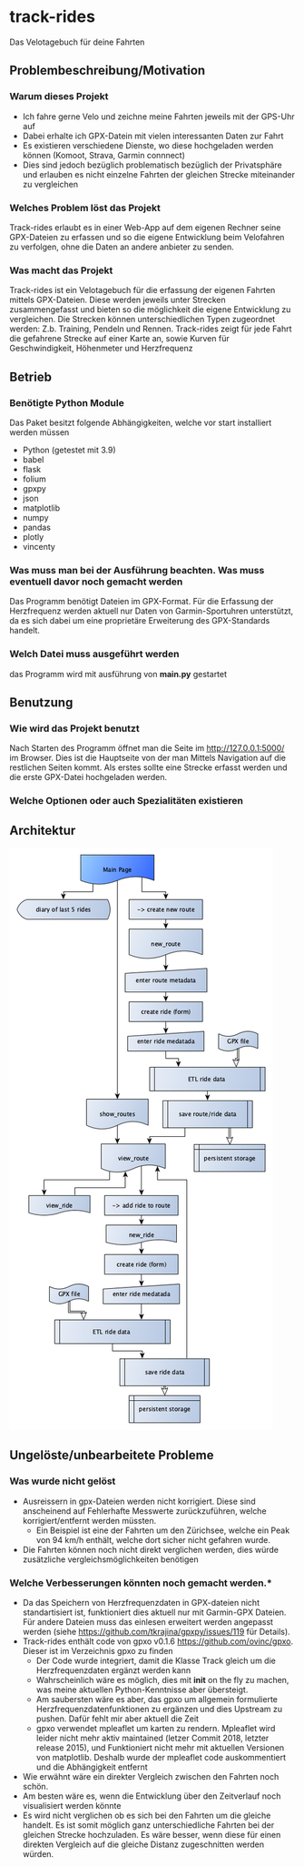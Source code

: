 # track-rides
Das Velotagebuch für deine Fahrten

## Problembeschreibung/Motivation
### Warum dieses Projekt
- Ich fahre gerne Velo und zeichne meine Fahrten jeweils mit der GPS-Uhr auf
- Dabei erhalte ich GPX-Datein mit vielen interessanten Daten zur Fahrt
- Es existieren verschiedene Dienste, wo diese hochgeladen werden können (Komoot, Strava, Garmin connnect)
- Dies sind jedoch bezüglich problematisch bezüglich der Privatsphäre und erlauben es nicht einzelne Fahrten der gleichen Strecke miteinander zu vergleichen

### Welches Problem löst das Projekt
Track-rides erlaubt es in einer Web-App auf dem eigenen Rechner seine GPX-Dateien zu erfassen und so die eigene Entwicklung beim Velofahren zu verfolgen, ohne die Daten an andere anbieter zu senden.

### Was macht das Projekt
Track-rides ist ein Velotagebuch für die erfassung der eigenen Fahrten mittels GPX-Dateien. Diese werden jeweils unter Strecken zusammengefasst und bieten so die möglichkeit die eigene Entwicklung zu vergleichen. 
Die Strecken können unterschiedlichen Typen zugeordnet werden: Z.b. Training, Pendeln und Rennen. Track-rides zeigt für jede Fahrt die gefahrene Strecke auf einer Karte an, sowie Kurven für Geschwindigkeit, Höhenmeter und Herzfrequenz

## Betrieb
### Benötigte Python Module
Das Paket besitzt folgende Abhängigkeiten, welche vor start installiert werden müssen
- Python (getestet mit 3.9)
- babel
- flask
- folium
- gpxpy
- json
- matplotlib
- numpy
- pandas
- plotly
- vincenty

### Was muss man bei der Ausführung beachten. Was muss eventuell davor noch gemacht werden
Das Programm benötigt Dateien im GPX-Format. Für die Erfassung der Herzfrequenz werden aktuell nur Daten von Garmin-Sportuhren unterstützt, da es sich dabei um eine proprietäre Erweiterung des GPX-Standards handelt. 

### Welch Datei muss ausgeführt werden
das Programm wird mit ausführung von **main.py** gestartet 

## Benutzung
### Wie wird das Projekt benutzt
Nach Starten des Programm öffnet man die Seite im http://127.0.0.1:5000/ im Browser. Dies ist die Hauptseite von der man Mittels Navigation auf die restlichen Seiten kommt. Als erstes sollte eine Strecke erfasst werden und die erste GPX-Datei hochgeladen werden.

### Welche Optionen oder auch Spezialitäten existieren


## Architektur
![Diagramm track-rides](docs/pages.png)

## Ungelöste/unbearbeitete Probleme
### Was wurde nicht gelöst
- Ausreissern in gpx-Dateien werden nicht korrigiert. Diese sind anscheinend auf Fehlerhafte Messwerte zurückzuführen, welche korrigiert/entfernt werden müssten.
   - Ein Beispiel ist eine der Fahrten um den Zürichsee, welche ein Peak von 94 km/h enthält, welche dort sicher nicht gefahren wurde.
- Die Fahrten können noch nicht direkt verglichen werden, dies würde zusätzliche vergleichsmöglichkeiten benötigen

### Welche Verbesserungen könnten noch gemacht werden.*

- Da das Speichern von Herzfrequenzdaten in GPX-dateien nicht standartisiert ist, funktioniert dies aktuell nur mit Garmin-GPX Dateien. Für andere Dateien muss das einlesen erweitert werden angepasst werden (siehe https://github.com/tkrajina/gpxpy/issues/119 für Details). 
- Track-rides enthält code von gpxo v0.1.6 https://github.com/ovinc/gpxo. Dieser ist im Verzeichnis gpxo zu finden
   - Der Code wurde integriert, damit die Klasse Track gleich um die Herzfrequenzdaten ergänzt werden kann
   - Wahrscheinlich wäre es möglich, dies mit __init__ on the fly zu machen, was meine aktuellen Python-Kenntnisse aber übersteigt.
   - Am saubersten wäre es aber, das gpxo um allgemein formulierte Herzfrequenzdatenfunktionen zu ergänzen und dies Upstream zu pushen. Dafür fehlt mir aber aktuell die Zeit
   - gpxo verwendet mpleaflet um karten zu rendern. Mpleaflet wird leider nicht mehr aktiv maintained (letzer Commit 2018, letzter release 2015), und Funktioniert nicht mehr mit aktuellen Versionen von matplotlib. Deshalb wurde der mpleaflet code auskommentiert und die Abhängigkeit entfernt 
- Wie erwähnt wäre ein direkter Vergleich zwischen den Fahrten noch schön. 
- Am besten wäre es, wenn die Entwicklung über den Zeitverlauf noch visualisiert werden könnte 
- Es wird nicht verglichen ob es sich bei den Fahrten um die gleiche handelt. Es ist somit möglich ganz unterschiedliche Fahrten bei der gleichen Strecke hochzuladen. Es wäre besser, wenn diese für einen direkten Vergleich auf die gleiche Distanz zugeschnitten werden würden.